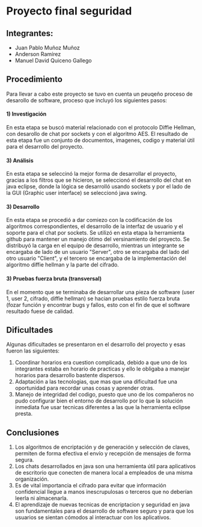 #                                                                Proyecto final seguridad
## Integrantes:

* Juan Pablo Muñoz Muñoz
* Anderson Ramírez 
* Manuel David Quiceno Gallego

## Procedimiento

Para llevar a cabo este proyecto se tuvo en cuenta un peuqeño proceso de desarollo de software, proceso que incluyó los siguientes pasos:
#### 1) Investigación
  En esta etapa se buscó material relacionado con el protocolo Diffie Hellman, con desarollo de chat por sockets y con el algoritmo AES. El resultado de esta etapa fue un conjunto de documentos, imagenes, codigo y material útil para el desarrollo del proyecto.
#### 3) Análisis
  En esta etapa se seleccinó la mejor forma de desarrollar el proyecto, gracias a los filtros que se hicieron, se seleccionó el desarrollo del chat en java eclipse, donde la lógica se desarrolló usando sockets y por el lado de la GUI (Graphic user interface) se seleccionó java swing.
#### 3)  Desarrollo
  En esta etapa se procedió a dar comiezo con la codificación de los algoritmos correspondientes, el desarrollo de la interfaz de usuario y el soporte para el chat por sockets. Se utilizó en esta etapa la herramienta github para mantener un manejo ótimo del versinamiento del proyecto. Se distribuyó la carga en el equipo de desarrollo, mientras un integrante se encargaba de lado de un usuario "Server", otro se encargaba del lado del otro usuario "Client", y el tercero se encargaba de la implementación del algoritmo diffie hellman y la parte del cifrado.
#### 3) Pruebas fuerza bruta (transversal)
  En el momento que se terminaba de desarrollar una pieza de software (user 1, user 2, cifrado, diffie hellman) se hacian pruebas estilo fuerza bruta (fozar función y encontrar bugs y fallos, esto con el fin de que el software resultado fuese de calidad.

## Dificultades
Algunas dificultades se presentaron en el desarrollo del proyecto y esas fueron las siguientes:

1) Coordinar horarios era cuestion complicada, debido a que uno de los integrantes estaba en horario de practicas y ello le obligaba a manejar horarios para desarrollo bastente dispersos.
2) Adaptación a las tecnologias, que mas que una dificultad fue una oportunidad para recordar unas cosas y aprender otras.
3) Manejo de integridad del codigo, puesto que uno de los compañeros no pudo configurar bien el entorno de desarrollo por lo que la solución inmediata fue usar tecnicas diferentes a las que la herramienta eclipse presta.
   
## Conclusiones
1) Los algoritmos de encriptación y de generación y selección de claves, permiten de forma efectiva el envío y recepción de mensajes de forma segura.
2) Los chats desarrollados en java son una herramienta útil para aplicativos de escritorio que conecten de manera local a empleados de una misma organización.
3) Es de vital importancia el cifrado para evitar que información confidencial llegue a manos inescrupulosas o terceros que no deberían leerla ni almacenarla.
4) El aprendizaje de nuevas tecnicas de encriptacion y seguridad en java son fundamentales para el desarrollo de software seguro y para que los usuarios se sientan cómodos al interactuar con los aplicativos.

